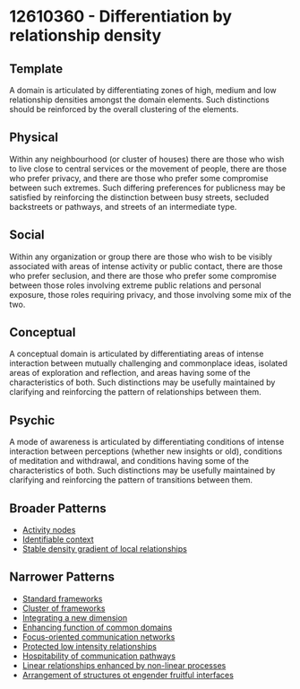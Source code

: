 # 12610360 - Differentiation by relationship density

## Template

A domain is articulated by differentiating zones of high, medium and low relationship densities amongst the domain elements. Such distinctions should be reinforced by the overall clustering of the elements.

## Physical

Within any neighbourhood (or cluster of houses) there are those who wish to live close to central services or the movement of people, there are those who prefer privacy, and there are those who prefer some compromise between such extremes. Such differing preferences for publicness may be satisfied by reinforcing the distinction between busy streets, secluded backstreets or pathways, and streets of an intermediate type.

## Social

Within any organization or group there are those who wish to be visibly associated with areas of intense activity or public contact, there are those who prefer seclusion, and there are those who prefer some compromise between those roles involving extreme public relations and personal exposure, those roles requiring privacy, and those involving some mix of the two.

## Conceptual

A conceptual domain is articulated by differentiating areas of intense interaction between mutually challenging and commonplace ideas, isolated areas of exploration and reflection, and areas having some of the characteristics of both. Such distinctions may be usefully maintained by clarifying and reinforcing the pattern of relationships between them.

## Psychic

A mode of awareness is articulated by differentiating conditions of intense interaction between perceptions (whether new insights or old), conditions of meditation and withdrawal, and conditions having some of the characteristics of both. Such distinctions may be usefully maintained by clarifying and reinforcing the pattern of transitions between them.

## Broader Patterns

- [Activity nodes](12610300)
- [Identifiable context](12610140)
- [Stable density gradient of local relationships](12610290)

## Narrower Patterns

- [Standard frameworks](12610380)
- [Cluster of frameworks](12610370)
- [Integrating a new dimension](12610390)
- [Enhancing function of common domains](12611230)
- [Focus-oriented communication networks](12611200)
- [Protected low intensity relationships](12610550)
- [Hospitability of communication pathways](12611210)
- [Linear relationships enhanced by non-linear processes](12610510)
- [Arrangement of structures ot engender fruitful interfaces](12611000)
